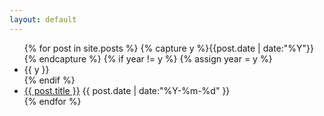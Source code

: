 ```yaml
---
layout: default
---
```


<ul class="listing">
{% for post in site.posts %}
  {% capture y %}{{post.date | date:"%Y"}}{% endcapture %}
  {% if year != y %}
    {% assign year = y %}
    <li class="listing-seperator">{{ y }}</li>
  {% endif %}
  <li class="listing-item">
    <a href="{{ post.url }}" title="{{ post.title }}">{{ post.title }}</a>
    <time datetime="{{ post.date | date:"%Y-%m-%d" }}">{{ post.date | date:"%Y-%m-%d" }}</time>
  </li>
{% endfor %}
</ul>
